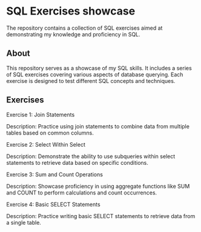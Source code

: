# SQL Exercises showcase

The repository contains a collection of SQL exercises aimed at demonstrating my knowledge and proficiency in SQL.

## About

This repository serves as a showcase of my SQL skills. It includes a series of SQL exercises covering various aspects of database querying. Each exercise is designed to test different SQL concepts and techniques.

## Exercises

Exercise 1: Join Statements

Description: Practice using join statements to combine data from multiple tables based on common columns.


Exercise 2: Select Within Select

Description: Demonstrate the ability to use subqueries within select statements to retrieve data based on specific conditions.


Exercise 3: Sum and Count Operations

Description: Showcase proficiency in using aggregate functions like SUM and COUNT to perform calculations and count occurrences.


Exercise 4: Basic SELECT Statements

Description: Practice writing basic SELECT statements to retrieve data from a single table.
